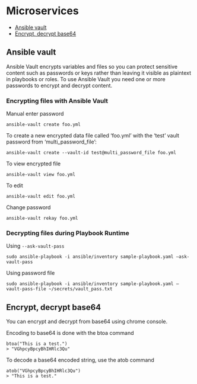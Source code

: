 # Microservices

* [Ansible vault](#ansible-vault)
* [Encrypt, decrypt base64](#encrypt-decrypt-base64)

## Ansible vault
Ansible Vault encrypts variables and files so you can protect sensitive content such as passwords or keys 
rather than leaving it visible as plaintext in playbooks or roles. 
To use Ansible Vault you need one or more passwords to encrypt and decrypt content.

### Encrypting files with Ansible Vault

Manual enter password
```shell
ansible-vault create foo.yml
```

To create a new encrypted data file called ‘foo.yml’ with the ‘test’ vault password from ‘multi_password_file’:
```shell
ansible-vault create --vault-id test@multi_password_file foo.yml
```

To view encrypted file
```shell
ansible-vault view foo.yml
```
To edit
```shell
ansible-vault edit foo.yml
```
Change password
```shell
ansible-vault rekay foo.yml
```

### Decrypting files during Playbook Runtime
Using `--ask-vault-pass`
```shell
sudo ansible-playbook -i ansible/inventory sample-playbook.yaml –ask-vault-pass
```
Using password file
```shell
sudo ansible-playbook -i ansible/inventory sample-playbook.yaml –vault-pass-file ~/secrets/vault_pass.txt
```

## Encrypt, decrypt base64
You can encrypt and decrypt from base64 using chrome console.

Encoding to base64 is done with the btoa command
```shell
btoa("This is a test.")
> "VGhpcyBpcyBhIHRlc3Qu"
```

To decode a base64 encoded string, use the atob command
```shell
atob("VGhpcyBpcyBhIHRlc3Qu")
> "This is a test."
```

